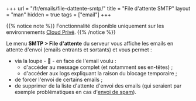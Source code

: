 +++
url = "/fr/emails/file-dattente-smtp/"
title = "File d'attente SMTP"
layout = "man"
hidden = true
tags = ["email"]
+++

{{% notice note %}}
Fonctionnalité disponible uniquement sur les environnements [Cloud Privé](accounts/billing/private-cloud-prices).
{{% /notice %}}

Le menu **SMTP > File d'attente** du serveur vous affiche les emails en attente d'envoi (emails entrants et sortants) et vous permet :

- via la loupe - 🔎 - en face de l'email voulu :
    - d'accéder au message complet (et notamment ses en-têtes) ;
    - d'accéder aux logs expliquant la raison du blocage temporaire ;
- de forcer l'envoi de certains emails ;
- de supprimer de la liste d'attente d'envoi des emails (qui seraient par exemple problématiques en cas d'[envoi de spam](/e-mails/react-to-spam-mailing/)).
